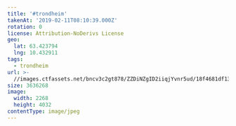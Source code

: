 ```yaml
---
title: '#trondheim'
takenAt: '2019-02-11T08:10:39.000Z'
rotation: 0
license: Attribution-NoDerivs License
geo:
  lat: 63.423794
  lng: 10.432911
tags:
  - trondheim
url: >-
  //images.ctfassets.net/bncv3c2gt878/ZZDiNZgID2iiqjYvnr5ud/18f4681df13a6912f0463f83bc135d69/trondheim_40230796243_o
size: 3636268
image:
  width: 2268
  height: 4032
contentType: image/jpeg
---
```


